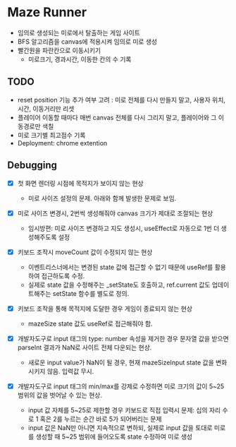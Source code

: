 # Maze Runner

- 임의로 생성되는 미로에서 탈출하는 게임 사이트
- BFS 알고리즘을 canvas에 적용시켜 임의로 미로 생성
- 빨간원을 파란칸으로 이동시키기
  - 미로크기, 경과시간, 이동한 칸의 수 기록

## TODO

- reset position 기능 추가 여부 고려 : 미로 전체를 다시 만들지 말고, 사용자 위치, 시간, 이동거리만 리셋
- 플레이어 이동할 때마다 매번 canvas 전체를 다시 그리지 말고, 플레이어와 그 이동경로만 색칠
- 미로 크기별 최고점수 기록
- Deployment: chrome extention

## Debugging

- [x] 첫 화면 렌더링 시점에 목적지가 보이지 않는 현상
  - 미로 사이즈 설정의 문제. 아래와 함께 발생한 문제로 보임.
- [x] 미로 사이즈 변경시, 2번씩 생성해줘야 canvas 크기가 제대로 조절되는 현상
  - 임시방편: 미로 사이즈 변경하고 지도 생성시, useEffect로 자동으로 1번 더 생성해주도록 설정
- [x] 키보드 조작시 moveCount 값이 수정되지 않는 현상

  - 이벤트리스너에서는 변경된 state 값에 접근할 수 없기 때문에 useRef를 활용하여 접근하도록 수정.
  - 실제로 state 값을 수정해주는 \_setState도 호출하고, ref.current 값도 업데이트해주는 setState 함수를 별도로 정의.

- [x] 키보드 조작을 통해 목적지에 도달한 경우 게임이 종료되지 않는 현상

  - mazeSize state 값도 useRef로 접근해줘야 함.

- [x] 개발자도구로 input 태그의 type: number 속성을 제거한 경우 문자열 값을 받으면 parseInt 결과가 NaN로 사이트 전체 다운되는 현상.

  - 새로운 input value가 NaN이 될 경우, 현재 mazeSizeInput state 값을 변화시키지 않음. 입력값 무시.

- [x] 개발자도구로 input 태그의 min/max를 강제로 수정하면 미로 크기의 값이 5~25 범위의 값을 벗어날 수 있는 현상.

  - input 값 자체를 5~25로 제한할 경우 키보드로 직접 입력시 문제: 십의 자리 수로 1 혹은 2를 누르는 순간 바로 5가 되어버리는 문제
  - input 값은 NaN만 아니면 지속적으로 변하되, 실제로 input 값을 토대로 미로를 생성할 때 5~25 범위에 들어오도록 state 수정하여 미로 생성
